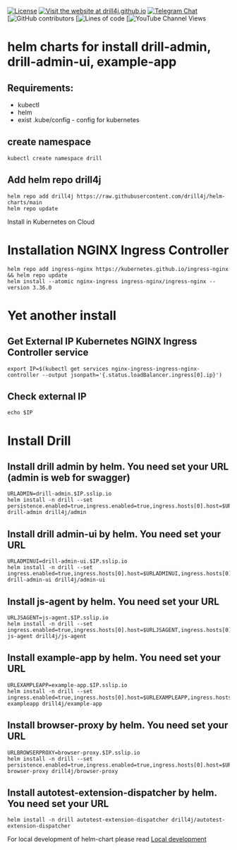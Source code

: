 [![License](https://img.shields.io/github/license/Drill4J/helm-charts)](LICENSE)
[![Visit the website at drill4j.github.io](https://img.shields.io/badge/visit-website-green.svg?logo=firefox)](https://drill4j.github.io/)
[![Telegram Chat](https://img.shields.io/badge/Chat%20on-Telegram-brightgreen.svg)](https://t.me/drill4j)  
[![GitHub contributors](https://img.shields.io/github/contributors/Drill4J/helm-charts)
[![Lines of code](https://img.shields.io/tokei/lines/github/Drill4J/helm-charts)
[![YouTube Channel Views](https://img.shields.io/youtube/channel/views/UCJtegUnUHr0bO6icF1CYjKw?style=social)

# helm charts for install drill-admin, drill-admin-ui, example-app

## Requirements:
- kubectl
- helm
- exist .kube/config - config for kubernetes

## create namespace
```
kubectl create namespace drill
```

## Add helm repo drill4j
```
helm repo add drill4j https://raw.githubusercontent.com/drill4j/helm-charts/main
helm repo update
```

Install in Kubernetes on Cloud

# Installation NGINX Ingress Controller
```
helm repo add ingress-nginx https://kubernetes.github.io/ingress-nginx && helm repo update
helm install --atomic nginx-ingress ingress-nginx/ingress-nginx --version 3.36.0
```

# Yet another install
## Get External IP Kubernetes NGINX Ingress Controller service
```
export IP=$(kubectl get services nginx-ingress-ingress-nginx-controller --output jsonpath='{.status.loadBalancer.ingress[0].ip}')
```
## Check external IP
```
echo $IP
```

# Install Drill

## Install drill admin by helm. You need set your URL (admin is web for swagger)
```
URLADMIN=drill-admin.$IP.sslip.io
helm install -n drill --set persistence.enabled=true,ingress.enabled=true,ingress.hosts[0].host=$URLADMIN,ingress.hosts[0].paths[0].path=/ drill-admin drill4j/admin
```

## Install drill admin-ui by helm. You need set your URL
```
URLADMINUI=drill-admin-ui.$IP.sslip.io
helm install -n drill --set ingress.enabled=true,ingress.hosts[0].host=$URLADMINUI,ingress.hosts[0].paths[0].path=/ drill-admin-ui drill4j/admin-ui
```

## Install js-agent by helm. You need set your URL
```
URLJSAGENT=js-agent.$IP.sslip.io
helm install -n drill --set ingress.enabled=true,ingress.hosts[0].host=$URLJSAGENT,ingress.hosts[0].paths[0].path=/ js-agent drill4j/js-agent
```

## Install example-app by helm. You need set your URL
```
URLEXAMPLEAPP=example-app.$IP.sslip.io
helm install -n drill --set ingress.enabled=true,ingress.hosts[0].host=$URLEXAMPLEAPP,ingress.hosts[0].paths[0].path=/ exampleapp drill4j/example-app
```

## Install browser-proxy by helm. You need set your URL
```
URLBROWSERPROXY=browser-proxy.$IP.sslip.io
helm install -n drill --set persistence.enabled=true,ingress.enabled=true,ingress.hosts[0].host=$URLBROWSERPROXY,ingress.hosts[0].paths[0].path=/ browser-proxy drill4j/browser-proxy
```

## Install autotest-extension-dispatcher by helm. You need set your URL
```
helm install -n drill autotest-extension-dispatcher drill4j/autotest-extension-dispatcher
```

For local development of helm-chart please read [Local development](local-development.md)
